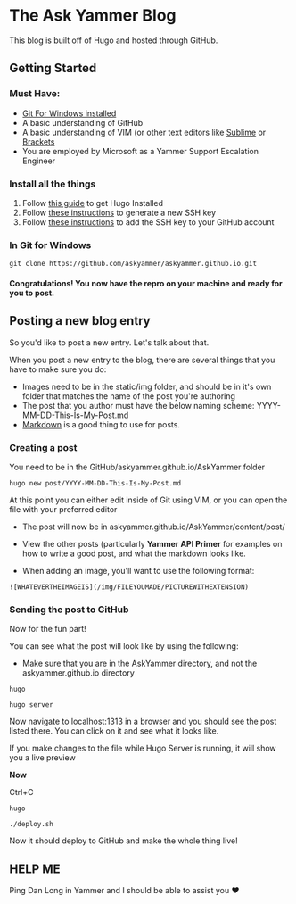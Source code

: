 # The Ask Yammer Blog

This blog is built off of Hugo and hosted through GitHub.

## Getting Started

### Must Have:
* [Git For Windows installed](https://git-scm.com/download/win)
* A basic understanding of GitHub
* A basic understanding of VIM (or other text editors like [Sublime](https://www.sublimetext.com/) or [Brackets](http://brackets.io/)
* You are employed by Microsoft as a Yammer Support Escalation Engineer


### Install all the things

1. Follow [this guide](https://gohugo.io/getting-started/installing/#windows) to get Hugo Installed
2. Follow [these instructions](https://help.github.com/articles/generating-a-new-ssh-key-and-adding-it-to-the-ssh-agent/) to generate a new SSH key
3. Follow [these instructions](https://help.github.com/articles/adding-a-new-ssh-key-to-your-github-account/) to add the SSH key to your GitHub account

### In Git for Windows

`git clone https://github.com/askyammer/askyammer.github.io.git`

#### Congratulations! You now have the repro on your machine and ready for you to post.

## Posting a new blog entry

So you'd like to post a new entry. Let's talk about that.

When you post a new entry to the blog, there are several things that you have to make sure you do:

* Images need to be in the static/img folder, and should be in it's own folder that matches the name of the post you're authoring
* The post that you author must have the below naming scheme:
YYYY-MM-DD-This-Is-My-Post.md
* [Markdown](https://github.com/adam-p/markdown-here/wiki/Markdown-Cheatsheet) is a good thing to use for posts.

### Creating a post
You need to be in the GitHub/askyammer.github.io/AskYammer folder

`hugo new post/YYYY-MM-DD-This-Is-My-Post.md`

At this point you can either edit inside of Git using VIM, or you can open the file with your preferred editor

* The post will now be in askyammer.github.io/AskYammer/content/post/

* View the other posts (particularly **Yammer API Primer** for examples on how to write a good post, and what the markdown looks like.

* When adding an image, you'll want to use the following format:

`![WHATEVERTHEIMAGEIS](/img/FILEYOUMADE/PICTUREWITHEXTENSION)`

### Sending the post to GitHub
Now for the fun part!

You can see what the post will look like by using the following:

* Make sure that you are in the AskYammer directory, and not the askyammer.github.io directory

`hugo`

`hugo server`

Now navigate to localhost:1313 in a browser and you should see the post listed there. You can click on it and see what it looks like. 

If you make changes to the file while Hugo Server is running, it will show you a live preview

**Now**

Ctrl+C

`hugo`

`./deploy.sh`

Now it should deploy to GitHub and make the whole thing live!

## HELP ME
Ping Dan Long in Yammer and I should be able to assist you :heart:
